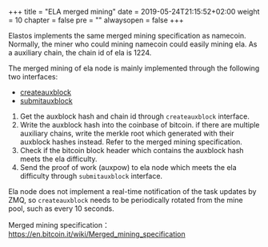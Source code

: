 +++
title = "ELA merged mining"
date = 2019-05-24T21:15:52+02:00
weight = 10
chapter = false
pre = ""
alwaysopen = false
+++

Elastos implements the same merged mining specification as namecoin. Normally, the miner who could mining namecoin could easily mining ela. As a auxiliary chain, the chain id of ela is 1224.

The merged mining of ela node is mainly implemented through the following two interfaces:

- [createauxblock](https://github.com/elastos/Elastos.ELA/blob/master/docs/jsonrpc_apis.md#createauxblock)
- [submitauxblock](https://github.com/elastos/Elastos.ELA/blob/master/docs/jsonrpc_apis.md#submitauxblock)

1. Get the auxblock hash and chain id through `createauxblock` interface.
2. Write the auxblock hash into the coinbase of bitcoin. if there are multiple auxiliary chains, write the merkle root which generated with their auxblock hashes instead. Refer to the merged mining specification.
3. Check if the bitcoin block header which contains the auxblock hash meets the ela difficulty.
4. Send the proof of work (auxpow) to ela node which meets the ela difficulty through `submitauxblock` interface.

Ela node does not implement a real-time notification of the task updates by ZMQ, so `createauxblock` needs to be periodically rotated from the mine pool, such as every 10 seconds.

Merged mining specification： https://en.bitcoin.it/wiki/Merged_mining_specification